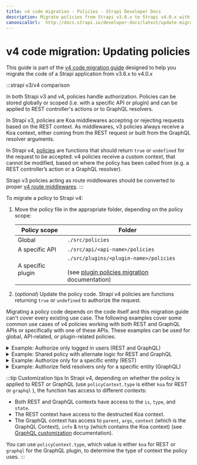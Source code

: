 ```yaml
---
title: v4 code migration - Policies - Strapi Developer Docs
description: Migrate policies from Strapi v3.6.x to Strapi v4.0.x with step-by-step instructions
canonicalUrl:  http://docs.strapi.io/developer-docs/latest/update-migration-guides/migration-guides/v4/code/backend/policies.html
---
```


# v4 code migration: Updating policies

This guide is part of the [v4 code migration guide](/dev-docs/migration/v3-to-v4/code-migration.md) designed to help you migrate the code of a Strapi application from v3.6.x to v4.0.x


:::strapi v3/v4 comparison

In both Strapi v3 and v4, policies handle authorization. Policies can be stored globally or scoped (i.e. with a specific API or plugin) and can be applied to REST controller's actions or to GraphQL resolvers.

In Strapi v3, policies are Koa middlewares accepting or rejecting requests based on the REST context. As middlewares, v3 policies always receive a Koa context, either coming from the REST request or built from the GraphQL resolver arguments.

In Strapi v4, [policies](/dev-docs/backend-customization/policies#policies) are functions that should return `true` or `undefined` for the request to be accepted. v4 policies receive a custom context, that cannot be modified, based on where the policy has been called from (e.g. a REST controller’s action or a GraphQL resolver).

Strapi v3 policies acting as route middlewares should be converted to proper [v4 route middlewares](/dev-docs/migration/v3-to-v4/code/route-middlewares).
:::

To migrate a policy to Strapi v4:

1. Move the policy file in the appropriate folder, depending on the policy scope:
  
    | Policy scope      | Folder                                                                                                                                                                                                           |
    | ----------------- | ---------------------------------------------------------------------------------------------------------------------------------------------------------------------------------------------------------------- |
    | Global            | `./src/policies`                                                                                                                                                                                                 |
    | A specific API    | `./src/api/<api-name>/policies`                                                                                                                                                                                  |
    | A specific plugin | `./src/plugins/<plugin-name>/policies`<br/><br/>(see [plugin policies migration](/dev-docs/migration/v3-to-v4/plugin/update-folder-structure#moving-policies) documentation) |

2. (_optional_) Update the policy code. Strapi v4 policies are functions returning `true` or `undefined` to authorize the request.

Migrating a policy code depends on the code itself and this migration guide can't cover every existing use case. The following examples cover some common use cases of v4 policies working with both REST and GraphQL APIs or specifically with one of these APIs. These examples can be used for global, API-related, or plugin-related policies.

<details>
<summary> Example: Authorize only logged in users (REST and GraphQL)</summary>

The following v3 policy authorizes only logged in users:
  
  ```jsx
  module.exports = async (ctx, next) => {
    if (ctx.state.user) {
      // Go to next policy or will reach the controller's action.
      return await next();
    }
   
    ctx.unauthorized(`You're not logged in!`);
  };
  ```
  
To update this policy to v4, replace it with the following code:
  
  ```jsx
  module.exports = (policyContext, config, { strapi }) => {
    if (policyContext.state.user) { // if a session is open
      // go to next policy or reach the controller's action
      return true;
    }
  
    return false; // If you return nothing, Strapi considers you didn't want to block the request and will let it pass
  };
  ```

The v4 policy uses the `policyContext.state` variable, accessible to both REST and GraphQL.

</details>

<details>
<summary> Example: Shared policy with alternate logic for REST and GraphQL</summary>

The following v4 policy checks if the current request is coming from REST or GraphQL via the `policyContext.type` and allows running alternative validation rules for each.

```jsx title="path: ./src/policies or ./src/api/api-name/policies/  depending on where you want to apply the policy"

module.exports = (policyContext, config, { strapi }) => {
  // handle Koa
  if (policyContext.type === 'koa') {
    // Do REST validation
    return true
  }

  // handle GraphQL
  else if (policyContext.type === 'graphql') {
    // Do GraphQL validation
    return true
  }

  // handle other cases
  return false;
};
```

</details>

<details>
<summary> Example: Authorize only for a specific entity (REST)</summary>

The following policy code can be used to authorize only targeting a specific entity:

```jsx
module.exports = (policyContext, config, { strapi }) => {
  return policyContext.params.id === 5;
};
```

</details>

<details>
<summary> Example: Authorize field resolvers only for a specific entity (GraphQL)</summary>

The following policy code can be used to authorize field resolvers only targeting a specific entity:

```jsx
module.exports = (policyContext, config, { strapi }) => {
  return typeof policyContext.parent === 'object' && policyContext.parent.id === 5;
};
```

</details>

:::tip Customization tips
In Strapi v4, depending on whether the policy is applied to REST or GraphQL (use `policyContext.type` is either `koa` for REST or `graphql` ), the function has access to different contexts:

- Both REST and GraphQL contexts have access to the `is`, `type`, and `state`.
- The REST context have access to the destructed Koa context.
- The GraphQL context has access to `parent`, `args`, `context` (which is the GraphQL Context), `info` & `http` (which contains the Koa context) (see [GraphQL customization](/dev-docs/plugins/graphql#custom-configuration-for-resolvers) documentation).

You can use `policyContext.type`, which value is either `koa` for REST or `graphql` for the GraphQL plugin, to determine the type of context the policy uses.
:::
